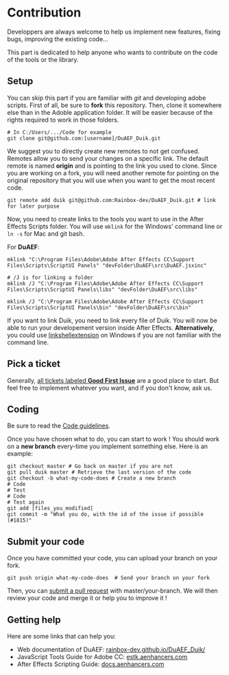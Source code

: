 # Contribution

Developpers are always welcome to help us implement new features, fixing bugs, improving the existing code...

This part is dedicated to help anyone who wants to contribute on the code of the tools or the library.

## Setup

You can skip this part if you are familiar with *git* and developing adobe scripts.
First of all, be sure to **fork** this repository. Then, clone it somewhere else than in the Adoble application folder. It will be easier because of the rights required to work in those folders.

```
# In C:/Users/.../Code for example
git clone git@github.com:[username]/DuAEF_Duik.git
```

We suggest you to directly create new remotes to not get confused. Remotes allow you to send your changes on a specific link. The default remote is named **origin** and is pointing to the link you used to clone. Since you are working on a fork, you will need another remote for pointing on the original repository that you will use when you want to get the most recent code.

```
git remote add duik git@github.com:Rainbox-dev/DuAEF_Duik.git # link for later purpose
```

Now, you need to create links to the tools you want to use in the After Effects Scripts folder. You will use `mklink` for the Windows' command line or `ln -s` for Mac and git bash.

For **DuAEF**:
```
mklink "C:\Program Files\Adobe\Adobe After Effects CC\Support Files\Scripts\ScriptUI Panels" "devFolder\DuAEF\src\DuAEF.jsxinc"

# /J is for linking a folder
mklink /J "C:\Program Files\Adobe\Adobe After Effects CC\Support Files\Scripts\ScriptUI Panels\libs" "devFolder\DuAEF\src\libs"

mklink /J "C:\Program Files\Adobe\Adobe After Effects CC\Support Files\Scripts\ScriptUI Panels\bin" "devFolder\DuAEF\src\bin"
```
If you want to link Duik, you need to link every file of Duik.
You will now be able to run your developement version inside After Effects.
**Alternatively**, you could use [linkshellextension](http://schinagl.priv.at/nt/hardlinkshellext/linkshellextension.html) on Windows if you are not familiar with the command line.

## Pick a ticket

Generally, [all tickets labeled **Good First Issue**](https://github.com/Rainbox-dev/DuAEF_Duik/issues?q=is%3Aopen+is%3Aissue+label%3A%22Good+First+Issue%22) are a good place to start. But feel free to implement whatever you want, and if you don't know, ask us.

## Coding

Be sure to read the [Code guidelines](code-guidelines.md).

Once you have chosen what to do, you can start to work ! You should work on a **new branch** every-time you implement something else. Here is an example:

```
git checkout master # Go back on master if you are not
git pull duik master # Retrieve the last version of the code
git checkout -b what-my-code-does # Create a new branch
# Code
# Test
# Code
# Test again
git add [files_you_modified]
git commit -m "What you do, with the id of the issue if possible (#1815)"
```

## Submit your code

Once you have committed your code, you can upload your branch on your fork.
```
git push origin what-my-code-does  # Send your branch on your fork
```
Then, you can [submit a pull request](https://github.com/Rainbox-dev/DuAEF_Duik/compare) with master/your-branch. We will then review your code and merge it or help you to improve it !

## Getting help

Here are some links that can help you:

- Web documentation of DuAEF: [rainbox-dev.github.io/DuAEF_Duik/](framework-reference.md)  
- JavaScript Tools Guide for Adobe CC: [estk.aenhancers.com](http://estk.aenhancers.com)  
- After Effects Scripting Guide: [docs.aenhancers.com](http://docs.aenhancers.com/)
